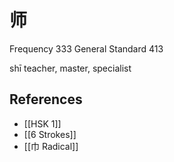 # 师
Frequency 333
General Standard 413

shī
teacher, master, specialist

## References
- [[HSK 1]]
- [[6 Strokes]]
- [[巾 Radical]]